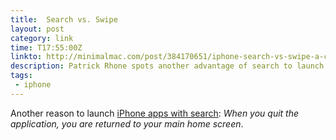 ```yaml
---
title:  Search vs. Swipe
layout: post
category: link
time: T17:55:00Z
linkto: http://minimalmac.com/post/384170651/iphone-search-vs-swipe-a-couple-of-more-thoughts
description: Patrick Rhone spots another advantage of search to launch on the iPhone
tags: 
 - iphone
---
```


Another reason to launch [iPhone apps with search](/2010/01/14/too-many-iphone-apps-just-search/ "Too many iPhone apps? Just search."): _When you quit the application, you are returned to your main home screen_.
